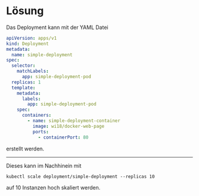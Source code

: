 Lösung
======

Das Deployment kann mit der YAML Datei
```yaml
apiVersion: apps/v1
kind: Deployment
metadata:
  name: simple-deployment
spec:
  selector:
    matchLabels:
      app: simple-deployment-pod
  replicas: 1
  template:
    metadata:
      labels:
        app: simple-deployment-pod
    spec:
      containers:
        - name: simple-deployment-container
          image: wi18/docker-web-page
          ports:
            - containerPort: 80
```
erstellt werden.

----

Dieses kann im Nachhinein mit 
```
kubectl scale deployment/simple-deployment --replicas 10
```
auf 10 Instanzen hoch skaliert werden. 
